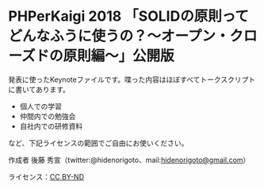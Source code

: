 # PHPerKaigi 2018 「SOLIDの原則ってどんなふうに使うの？〜オープン・クローズドの原則編〜」公開版

発表に使ったKeynoteファイルです。喋った内容はほぼすべてトークスクリプトに書いてあります。

- 個人での学習
- 仲間内での勉強会
- 自社内での研修資料

など、下記ライセンスの範囲でご自由にお使いください。

作成者
後藤 秀宣（twitter:@hidenorigoto、mail:hidenorigoto@gmail.com）

ライセンス：[CC BY-ND](https://creativecommons.org/licenses/by-nd/4.0/deed.ja)

